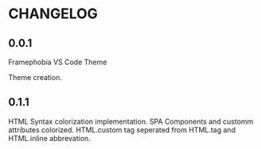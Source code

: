 # CHANGELOG

## 0.0.1

Framephobia VS Code Theme

Theme creation.

## 0.1.1

HTML Syntax colorization implementation. SPA Components and customm attributes colorized. HTML.custom tag seperated from HTML.tag and HTML.inline abbrevation.